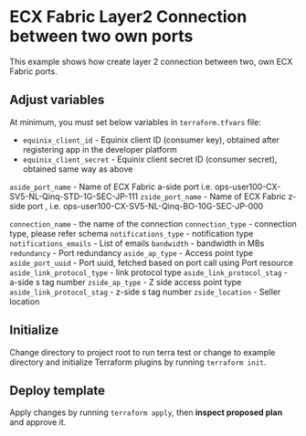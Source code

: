 # ECX Fabric Layer2 Connection between two own ports

This example shows how create layer 2 connection between two, own ECX Fabric ports.

## Adjust variables
At minimum, you must set below variables in `terraform.tfvars` file:

* `equinix_client_id` - Equinix client ID (consumer key), obtained after
  registering app in the developer platform
* `equinix_client_secret` - Equinix client secret ID (consumer secret),
  obtained same way as above

`aside_port_name` - Name of ECX Fabric a-side port i.e. ops-user100-CX-SV5-NL-Qinq-STD-1G-SEC-JP-111
`zside_port_name` -  Name of ECX Fabric z-side port , i.e. ops-user100-CX-SV5-NL-Qinq-BO-10G-SEC-JP-000

`connection_name` - the name of the connection
`connection_type` - connection type, please refer schema
`notifications_type` - notification type
`notifications_emails` - List of emails
`bandwidth` - bandwidth in MBs
`redundancy` - Port redundancy
`aside_ap_type` - Access point type
`aside_port_uuid` - Port uuid, fetched based on port call using Port resource
`aside_link_protocol_type` - link protocol type
`aside_link_protocol_stag` - a-side s tag number
`zside_ap_type` - Z side access point type
`aside_link_protocol_stag` - z-side s tag number
`zside_location` - Seller location

## Initialize

Change directory to project root to run terra test or change to example directory and initialize Terraform plugins
by running `terraform init`.

## Deploy template

Apply changes by running `terraform apply`, then **inspect proposed plan**
and approve it.
